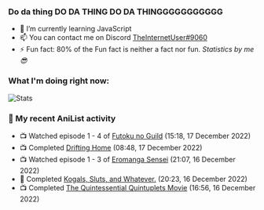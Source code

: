 ### Do da thing DO DA THING DO DA THINGGGGGGGGGGG

<!-- **TheInternetUser0/TheInternetUser0** is a ✨ _special_ ✨ repository because its `README.md` (this file) appears on your GitHub profile. -->


- 🌱 I’m currently learning JavaScript
- 📫 You can contact me on Discord [TheInternetUser#9060](https://discord.com/users/534117072796385300)
- ⚡ Fun fact: 80% of the Fun fact is neither a fact nor fun. _Statistics by me 😎_

### What I'm doing right now:
![Stats](https://discord.c99.nl/widget/theme-3/534117072796385300.png)

### 🌸 My recent AniList activity

<!-- ANILIST_ACTIVITY:start -->

-   📺 Watched episode 1 - 4 of [Futoku no Guild](https://anilist.co/anime/146233) (15:18, 17 December 2022)
-   📺 Completed [Drifting Home](https://anilist.co/anime/139643) (08:48, 17 December 2022)
-   📺 Watched episode 1 - 3 of [Eromanga Sensei](https://anilist.co/anime/21685) (21:07, 16 December 2022)
-   📖 Completed [Kogals, Sluts, and Whatever.](https://anilist.co/manga/86978) (20:23, 16 December 2022)
-   📺 Completed [The Quintessential Quintuplets Movie](https://anilist.co/anime/131520) (16:56, 16 December 2022)

<!-- ANILIST_ACTIVITY:end -->
